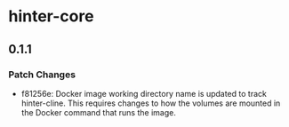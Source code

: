# hinter-core

## 0.1.1

### Patch Changes

- f81256e: Docker image working directory name is updated to track hinter-cline.
  This requires changes to how the volumes are mounted in the Docker command that runs the image.
